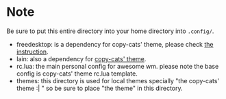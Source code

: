 # Note
 Be sure to put this entire directory into your home directory into `.config/`.
 - freedesktop: is a dependency for copy-cats' theme, please check [the instruction](https://github.com/lcpz/awesome-copycats).
 - lain: also a dependency for [copy-cats' theme](https://github.com/lcpz/awesome-copycats). 
 - rc.lua: the main personal config for awesome wm. please note the base config is copy-cats' theme rc.lua template.
 - themes: this directory is used for local themes specially "the copy-cats' theme :| " so be sure to place "the theme" in this directory.
